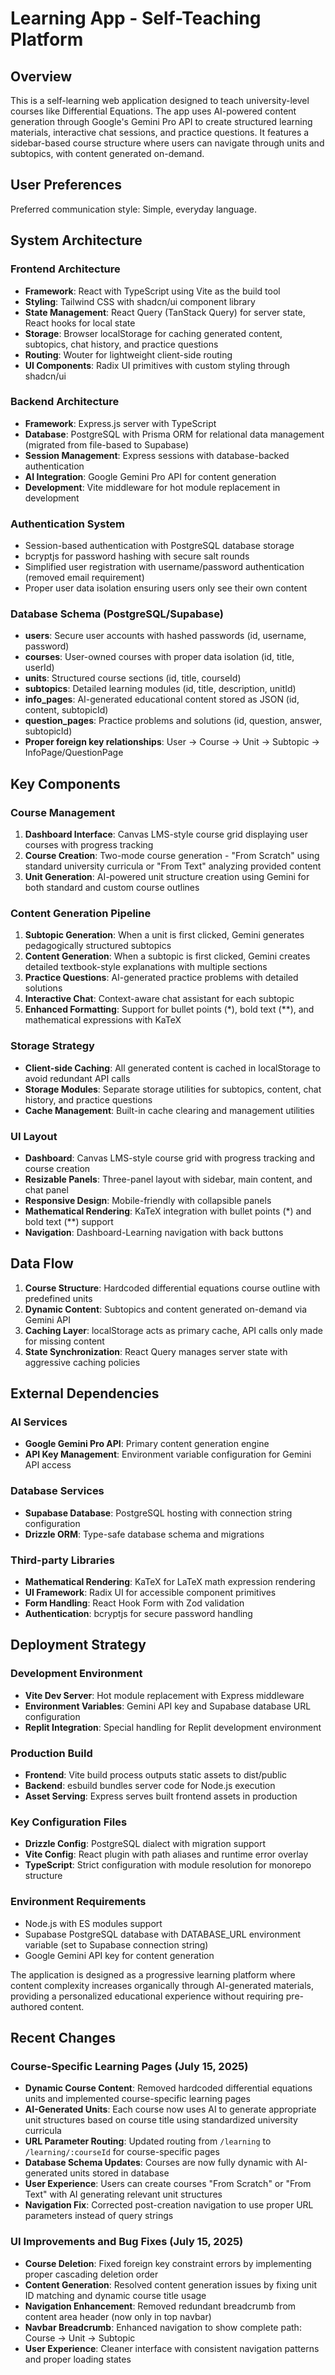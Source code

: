 # Learning App - Self-Teaching Platform

## Overview

This is a self-learning web application designed to teach university-level courses like Differential Equations. The app uses AI-powered content generation through Google's Gemini Pro API to create structured learning materials, interactive chat sessions, and practice questions. It features a sidebar-based course structure where users can navigate through units and subtopics, with content generated on-demand.

## User Preferences

Preferred communication style: Simple, everyday language.

## System Architecture

### Frontend Architecture
- **Framework**: React with TypeScript using Vite as the build tool
- **Styling**: Tailwind CSS with shadcn/ui component library
- **State Management**: React Query (TanStack Query) for server state, React hooks for local state
- **Storage**: Browser localStorage for caching generated content, subtopics, chat history, and practice questions
- **Routing**: Wouter for lightweight client-side routing
- **UI Components**: Radix UI primitives with custom styling through shadcn/ui

### Backend Architecture
- **Framework**: Express.js server with TypeScript
- **Database**: PostgreSQL with Prisma ORM for relational data management (migrated from file-based to Supabase)
- **Session Management**: Express sessions with database-backed authentication
- **AI Integration**: Google Gemini Pro API for content generation
- **Development**: Vite middleware for hot module replacement in development

### Authentication System
- Session-based authentication with PostgreSQL database storage
- bcryptjs for password hashing with secure salt rounds
- Simplified user registration with username/password authentication (removed email requirement)
- Proper user data isolation ensuring users only see their own content

### Database Schema (PostgreSQL/Supabase)
- **users**: Secure user accounts with hashed passwords (id, username, password)
- **courses**: User-owned courses with proper data isolation (id, title, userId)
- **units**: Structured course sections (id, title, courseId)
- **subtopics**: Detailed learning modules (id, title, description, unitId)
- **info_pages**: AI-generated educational content stored as JSON (id, content, subtopicId)
- **question_pages**: Practice problems and solutions (id, question, answer, subtopicId)
- **Proper foreign key relationships**: User → Course → Unit → Subtopic → InfoPage/QuestionPage

## Key Components

### Course Management
1. **Dashboard Interface**: Canvas LMS-style course grid displaying user courses with progress tracking
2. **Course Creation**: Two-mode course generation - "From Scratch" using standard university curricula or "From Text" analyzing provided content
3. **Unit Generation**: AI-powered unit structure creation using Gemini for both standard and custom course outlines

### Content Generation Pipeline
1. **Subtopic Generation**: When a unit is first clicked, Gemini generates pedagogically structured subtopics
2. **Content Generation**: When a subtopic is first clicked, Gemini creates detailed textbook-style explanations with multiple sections
3. **Practice Questions**: AI-generated practice problems with detailed solutions
4. **Interactive Chat**: Context-aware chat assistant for each subtopic
5. **Enhanced Formatting**: Support for bullet points (*), bold text (**), and mathematical expressions with KaTeX

### Storage Strategy
- **Client-side Caching**: All generated content is cached in localStorage to avoid redundant API calls
- **Storage Modules**: Separate storage utilities for subtopics, content, chat history, and practice questions
- **Cache Management**: Built-in cache clearing and management utilities

### UI Layout
- **Dashboard**: Canvas LMS-style course grid with progress tracking and course creation
- **Resizable Panels**: Three-panel layout with sidebar, main content, and chat panel
- **Responsive Design**: Mobile-friendly with collapsible panels
- **Mathematical Rendering**: KaTeX integration with bullet points (*) and bold text (**) support
- **Navigation**: Dashboard-Learning navigation with back buttons

## Data Flow

1. **Course Structure**: Hardcoded differential equations course outline with predefined units
2. **Dynamic Content**: Subtopics and content generated on-demand via Gemini API
3. **Caching Layer**: localStorage acts as primary cache, API calls only made for missing content
4. **State Synchronization**: React Query manages server state with aggressive caching policies

## External Dependencies

### AI Services
- **Google Gemini Pro API**: Primary content generation engine
- **API Key Management**: Environment variable configuration for Gemini API access

### Database Services
- **Supabase Database**: PostgreSQL hosting with connection string configuration
- **Drizzle ORM**: Type-safe database schema and migrations

### Third-party Libraries
- **Mathematical Rendering**: KaTeX for LaTeX math expression rendering
- **UI Framework**: Radix UI for accessible component primitives
- **Form Handling**: React Hook Form with Zod validation
- **Authentication**: bcryptjs for secure password handling

## Deployment Strategy

### Development Environment
- **Vite Dev Server**: Hot module replacement with Express middleware
- **Environment Variables**: Gemini API key and Supabase database URL configuration
- **Replit Integration**: Special handling for Replit development environment

### Production Build
- **Frontend**: Vite build process outputs static assets to dist/public
- **Backend**: esbuild bundles server code for Node.js execution
- **Asset Serving**: Express serves built frontend assets in production

### Key Configuration Files
- **Drizzle Config**: PostgreSQL dialect with migration support
- **Vite Config**: React plugin with path aliases and runtime error overlay
- **TypeScript**: Strict configuration with module resolution for monorepo structure

### Environment Requirements
- Node.js with ES modules support
- Supabase PostgreSQL database with DATABASE_URL environment variable (set to Supabase connection string)
- Google Gemini API key for content generation

The application is designed as a progressive learning platform where content complexity increases organically through AI-generated materials, providing a personalized educational experience without requiring pre-authored content.

## Recent Changes

### Course-Specific Learning Pages (July 15, 2025)
- **Dynamic Course Content**: Removed hardcoded differential equations units and implemented course-specific learning pages
- **AI-Generated Units**: Each course now uses AI to generate appropriate unit structures based on course title using standardized university curricula
- **URL Parameter Routing**: Updated routing from `/learning` to `/learning/:courseId` for course-specific pages
- **Database Schema Updates**: Courses are now fully dynamic with AI-generated units stored in database
- **User Experience**: Users can create courses "From Scratch" or "From Text" with AI generating relevant unit structures
- **Navigation Fix**: Corrected post-creation navigation to use proper URL parameters instead of query strings

### UI Improvements and Bug Fixes (July 15, 2025)
- **Course Deletion**: Fixed foreign key constraint errors by implementing proper cascading deletion order
- **Content Generation**: Resolved content generation issues by fixing unit ID matching and dynamic course title usage
- **Navigation Enhancement**: Removed redundant breadcrumb from content area header (now only in top navbar)
- **Navbar Breadcrumb**: Enhanced navigation to show complete path: Course → Unit → Subtopic
- **User Experience**: Cleaner interface with consistent navigation patterns and proper loading states